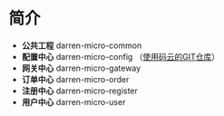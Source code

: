 # 简介
* **公共工程**  darren-micro-common<br>
* **配置中心**  darren-micro-config （[使用码云的GIT仓库](https://gitee.com/mycode2018/darren-micro-config)）<br>
* **网关中心**  darren-micro-gateway<br>
* **订单中心**  darren-micro-order<br>
* **注册中心**  darren-micro-register<br>
* **用户中心**  darren-micro-user
